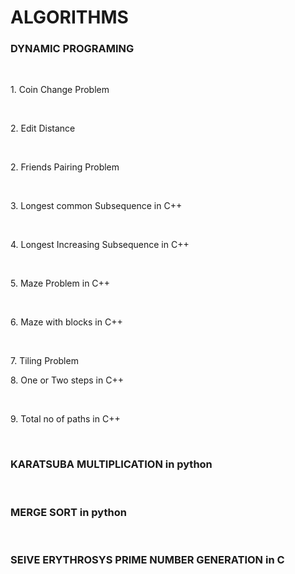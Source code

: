 # ALGORITHMS
<h3>DYNAMIC PROGRAMING</h3><br>
<p>1. Coin Change Problem</p><br>
<p>2. Edit Distance</p><br>
<p>2. Friends Pairing Problem</p><br>
<p>3. Longest common Subsequence in C++</p><br>
<p>4. Longest Increasing Subsequence in C++</p><br>
<p>5. Maze Problem in C++</p><br>
<p>6. Maze with blocks in C++</p><br>
<p>7. Tiling Problem</p> 
<p>8. One or Two steps in C++</p><br>
<p>9. Total no of paths in C++</p><br>
<h3>KARATSUBA MULTIPLICATION in python</h3><br>
<h3>MERGE SORT in python</h3><br>
<h3>SEIVE ERYTHROSYS PRIME NUMBER GENERATION in C </h3><br>


